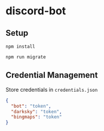 # discord-bot

## Setup
`npm install`

`npm run migrate`

## Credential Management
Store credentials in `credentials.json`
```json
{
  "bot": "token",
  "darksky": "token",
  "bingmaps": "token"
}
```